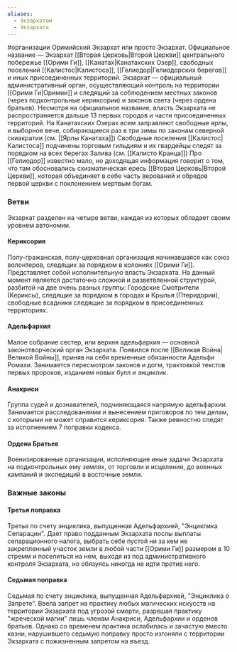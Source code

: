 ```yaml
---
aliases:
  - Экзархатом
  - Экзархата
---
```

#организации
Оримийский Экзархат или просто Экзархат. Официальное название — Экзархат [[Вторая Церковь|Второй Церкви]] центрального побережье [[Орими Ги]], [[Канатах|Канатахских Озер]], свободных поселений [[Калистос|Калистоса]], [[Гелиодор|Гелиодорских берегов]] и иных присоединенных территорий. 
Экзархат — официальный административный орган, осуществляющий контроль на территории [[Орими Ги|Оримии]] и следящий за соблюдением местных законов (через подконтрольные кериксории) и законов света (через ордена братьев). Несмотря на официальное название, власть Экзархата не распространяется дальше 13 первых городов и части присоединенных территорий. На Канатахских Озерах всем заправляют свободные ярлы, и выборное вече, собирающиеся раз в три зимы по законам северной скиакратии (см. [[Ярлы Канатаха]])
Свободные поселения [[Калистос|Калистоса]] подчинены торговым гильдиям и их гвардейцы следят за порядком на всех берегах Залива (см. [[Калисто Кранца]])
Про [[Гелиодор]] известно мало, но доходящая информация говорит о том, что там обосновались схизматическая ересь [[Вторая Церковь|Второй Церкви]], которая объединяет в себе часть верований и обрядов первой церкви с поклонением мертвым богам.

### Ветви
Экзархат разделен на четыре ветви, каждая из которых обладает своим уровнем автономии.

#### Кериксория
Полу-гражанская, полу-церковная организация начинавшаяся как союз волонтеров, следящих за порядком в колониях [[Орими Ги]]. Представляет собой исполнительную власть Экзархата. На данный момент является достаточно сложной и разветвленной структурой, разбитой на две очень разных группы: Городские Смотрители (Кериксы), следящие за порядком в городах и Крылья (Птеридории), свободные всадники следящие за порядком в присоединенных территориях.

#### Адельфархия
Малое собрание сестер, или верхня адельфархия — основной законотворческий орган Экзархата. Появился после [[Великая Война|Великой Войны]], приняв на себя временные обязанности Адельфи Ромахи. Занимается пересмотром законов и догм, трактовкой текстов первых пророков, изданием новых булл и энциклик.

#### Анакриси
Группа судей и дознавателей, подчиняющаяся напрямую адельфархии. Занимается расследованиями и вынесением приговоров по тем делам, с которыми не может справится кериксория. Также ревностно следят за исполнением 7 поправки кодекса.

#### Ордена Братьев
Военизированные организации, исполняющие иные задачи Экзархата на подконтрольных ему землях, от торговли и исцеления, до военных кампаний и экспедиций в восточные земли.

### Важные законы

#### Третья поправка
Третья по счету энциклика, выпущенная Адельфархией, "Энциклика Сепарации". Дает право подданным Экзархата послы выплаты сепарационного налога, выбрать себе пустой ни за кем не закрепленный участок земли в любой части [[Орими Ги]] размером в 10 стремм и поселиться на нем, выходя из под административного контроля Экзархата, но обязуясь никогда не идти против него.

#### Седьмая поправка
Седьмая по счету энциклика, выпущенная Адельфархией, "Энциклика о Запрете". Ввела запрет на практику любых магических искусств на территории Экзархата под угрозой смерти, разрешая практику "жреческой магии" лишь членам Анакриси, Адельфархии и орденов братьев. Однако со временем практика ослабилась и зачастую вместо казни, нарушившего седьмую поправку просто изгоняли с территории Экзархата с пожизненным запретом на въезд. 
